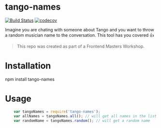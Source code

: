 # tango-names

[![Build Status](https://travis-ci.org/fedesilvaponte/tango-names.svg?branch=master)](https://travis-ci.org/fedesilvaponte/tango-names)
[![codecov](https://codecov.io/gh/fedesilvaponte/tango-names/branch/master/graph/badge.svg)](https://codecov.io/gh/fedesilvaponte/tango-names)

Imagine you are chating with someone about Tango and you want to throw a random musician name to the conversation. This tool has you covered :thumbsup: 

> This repo was created as part of a Frontend Masters Workshop.

# Installation

npm install tango-names

# Usage

```javascript
    var tangoNames = require('tango-names');
    var allNames = tangoNames.all(); // will get all names in the list
    var randomName = tangoNames.random(); // will get a random name
```


    


